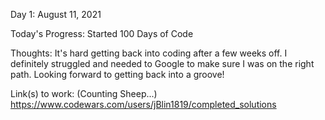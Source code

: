 Day 1: August 11, 2021

Today's Progress: Started 100 Days of Code

Thoughts: It's hard getting back into coding after a few weeks off. I definitely struggled and needed to Google to make sure I was on the right path. Looking forward to getting back into a groove! 

Link(s) to work: (Counting Sheep...) https://www.codewars.com/users/jBlin1819/completed_solutions 

